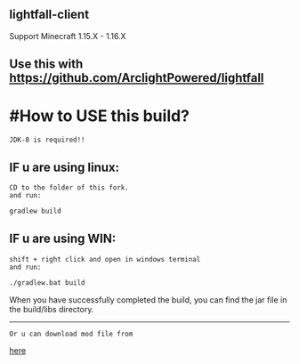 ## lightfall-client

Support Minecraft 1.15.X - 1.16.X

Use this with https://github.com/ArclightPowered/lightfall
---------------------------------------------------------------

#How to USE this build?
===
    JDK-8 is required!!
## IF u are using linux:
    CD to the folder of this fork.
    and run:  
```bash
gradlew build
```

## IF u are using WIN:
    shift + right click and open in windows terminal
    and run:  

```bash
./gradlew.bat build
```
When you have successfully completed the build, you can find the jar file in the build/libs directory.

---------------------------------------------------------------
    Or u can download mod file from 
 [here](https://github.com/DeathGunZero/lightfall-client/releases/tag/1.0)

